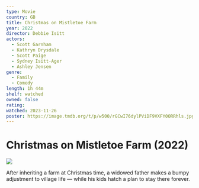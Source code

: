 ```yaml
---
type: Movie
country: GB
title: Christmas on Mistletoe Farm
year: 2022
director: Debbie Isitt
actors:
  - Scott Garnham
  - Kathryn Drysdale
  - Scott Paige
  - Sydney Isitt-Ager
  - Ashley Jensen
genre:
  - Family
  - Comedy
length: 1h 44m
shelf: watched
owned: false
rating:
watched: 2023-11-26
poster: https://image.tmdb.org/t/p/w500/rGCwI76dylPViDF9VXFY0ORRhls.jpg
---
```


# Christmas on Mistletoe Farm (2022)

![](https://image.tmdb.org/t/p/w500/rGCwI76dylPViDF9VXFY0ORRhls.jpg)

After inheriting a farm at Christmas time, a widowed father makes a bumpy adjustment to village life — while his kids hatch a plan to stay there forever.